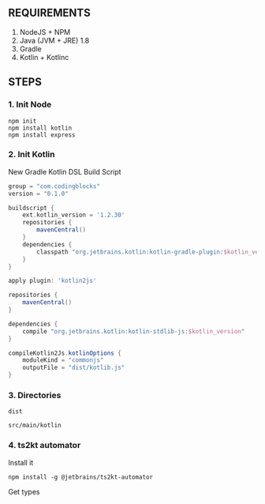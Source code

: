 
## REQUIREMENTS

1. NodeJS + NPM
2. Java (JVM + JRE) 1.8
3. Gradle
4. Kotlin + Kotlinc


## STEPS

### 1. Init Node

```
npm init
npm install kotlin
npm install express
```

### 2. Init Kotlin

New Gradle Kotlin DSL Build Script

```groovy
group = "com.codingblocks"
version = "0.1.0"

buildscript {
    ext.kotlin_version = '1.2.30'
    repositories {
        mavenCentral()
    }
    dependencies {
        classpath "org.jetbrains.kotlin:kotlin-gradle-plugin:$kotlin_version"
    }
}

apply plugin: 'kotlin2js'

repositories {
    mavenCentral()
}

dependencies {
    compile "org.jetbrains.kotlin:kotlin-stdlib-js:$kotlin_version"
}

compileKotlin2Js.kotlinOptions {
    moduleKind = "commonjs"
    outputFile = "dist/kotlib.js"
}
```

### 3. Directories

`dist`

`src/main/kotlin`

### 4. ts2kt automator

Install it
```
npm install -g @jetbrains/ts2kt-automator
```

Get types



